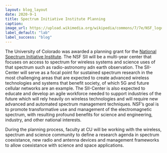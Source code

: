 ```yaml
---
layout: blog_layout
date: 2020-9-1
title: Spectrum Initiative Institute Planning
caption:
image_url: https://upload.wikimedia.org/wikipedia/commons/7/7e/NSF_logo.png
label_default: "lab" 
label_success: "blog"
---
```


The University of Colorado was awarded a planning grant for the [National Spectrum Initiative Institute](https://www.nsf.gov/funding/pgm_summ.jsp?pims_id=505788). The NSF SII will be a multi-year center that focuses on access to spectrum for wireless systems and science uses of that spectrum such as radio-astronomy adn earth observation.
The SII-Center will serve as a focal point for sustained spectrum research in the most challenging areas that are expected to create advanced wireless technologies and systems that benefit society, of which 5G and future cellular networks are an example. The SII-Center is also expected to educate and develop an agile workforce needed to support industries of the future which will rely heavily on wireless technologies and will require new advanced and automated spectrum management techniques. NSF’s goal is to promote transformative use and management of the electromagnetic spectrum, with resulting profound benefits for science and engineering, industry, and other national interests.

During the planning process, faculty at CU will be working with the wireless, spectrum and science community to define a research agenda in spectrum coexistance, new radio and antenna devices and management frameworks to allow coexistance with science and space applications.